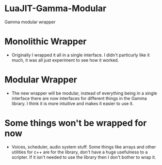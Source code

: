 # LuaJIT-Gamma-Modular
Gamma modular wrapper

# Monolithic Wrapper
* Originally I wrapped it all in a single interface. I didn't particurly like it much, it was all just experiment to see how it worked.

# Modular Wrapper
* The new wrapper will be modular, instead of everything being in a single interface there are now interfaces for different things in the Gamma library. I think it is more intuitive and makes it easier to use it.

# Some things won't be wrapped for now
* Voices, scheduler, audio system stuff. Some things like arrays and other utilities for c++ are for the library, don't have a huge usefulness to a scripter. If it isn't needed to use the library then I don't bother to wrap it. 
